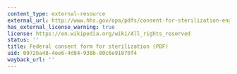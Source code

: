 ```yaml
---
content_type: external-resource
external_url: http://www.hhs.gov/opa/pdfs/consent-for-sterilization-english-updated.pdf
has_external_license_warning: true
license: https://en.wikipedia.org/wiki/All_rights_reserved
status: ''
title: Federal consent form for sterilization (PDF)
uid: 0972ba48-4ee6-4d84-938b-80c6e91870f4
wayback_url: ''
---
```

